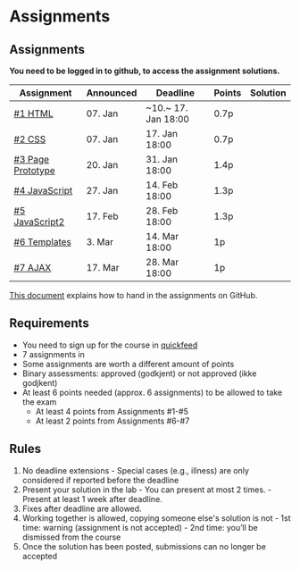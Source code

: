 # Assignments


## Assignments

**You need to be logged in to github, to access the assignment solutions.**

| Assignment                         | Announced | Deadline      | Points | Solution |
|------------------------------------|-----------|---------------|--------|----------|
| [#1 HTML](assignment-1/)           | 07. Jan   | ~10.~ 17. Jan 18:00 | 0.7p   |          |
| [#2 CSS](assignment-2/)            | 07. Jan   | 17. Jan 18:00 | 0.7p   |          |
| [#3 Page Prototype](assignment-3/) | 20. Jan   | 31. Jan 18:00 | 1.4p   |          |
| [#4 JavaScript](assignment-4/)     | 27. Jan   | 14. Feb 18:00 | 1.3p   |          |
| [#5 JavaScript2](assignment-5/)     | 17. Feb   | 28. Feb 18:00 | 1.3p   |          |
| [#6 Templates](assignment-6/)      | 3. Mar   | 14. Mar 18:00 | 1p     |          |
| [#7 AJAX](assignment-7/)           | 17. Mar   | 28. Mar 18:00 | 1p     |          |



[This document](https://github.com/dat310-2025/info/blob/main/quickfeed.md) explains how to hand in the assignments on GitHub.

## Requirements

  - You need to sign up for the course in [quickfeed](https://uis.itest.run)
  - 7 assignments in
  - Some assignments are worth a different amount of points
  - Binary assessments: approved (godkjent) or not approved (ikke godjkent)
  - At least 6 points needed (approx. 6 assignments) to be allowed to take the exam
    - At least 4 points from Assignments #1-#5
    - At least 2 points from Assignments #6-#7

## Rules

  1. No deadline extensions
    - Special cases (e.g., illness) are only considered if reported before the deadline
  2. Present your solution in the lab 
    - You can present at most 2 times.
    - Present at least 1 week after deadline.
  3. Fixes after deadline are allowed.
  4. Working together is allowed, copying someone else's solution is not
    - 1st time: warning (assignment is not accepted)
    - 2nd time: you’ll be dismissed from the course
  5. Once the solution has been posted, submissions can no longer be accepted



